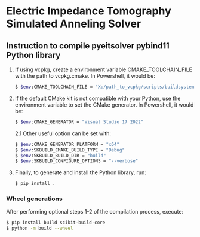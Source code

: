 # Electric Impedance Tomography Simulated Anneling Solver

## Instruction to compile pyeitsolver pybind11 Python library

1. If using vcpkg, create a environment variable CMAKE_TOOLCHAIN_FILE with the path to vcpkg.cmake. In Powershell, it would be:
   ```bash
   $ $env:CMAKE_TOOLCHAIN_FILE = "X:/path_to_vcpkg/scripts/buildsystems/vcpkg.cmake"
   ```
2. If the default CMake kit is not compatible with your Python, use the environment variable to set the CMake generator. In Powershell, it would be:
   ```bash
   $ $env:CMAKE_GENERATOR = "Visual Studio 17 2022"
   ```
   2.1 Other useful option can be set with:
      ```bash
      $ $env:CMAKE_GENERATOR_PLATFORM = "x64"
      $ $env:SKBUILD_CMAKE_BUILD_TYPE = "Debug"
      $ $env:SKBUILD_BUILD_DIR = "build"
      $ $env:SKBUILD_CONFIGURE_OPTIONS = "--verbose"
      ```
3. Finally, to generate and install the Python library, run:
   ```bash
   $ pip install .
   ```

### Wheel generations

After performing optional steps 1-2 of the compilation process, execute:

```bash
$ pip install build scikit-build-core
$ python -m build --wheel
```
